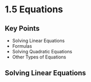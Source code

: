 # 1.5 Equations

## Key Points

- Solving Linear Equations
- Formulas
- Solving Quadratic Equations
- Other Types of Equations

## Solving Linear Equations

